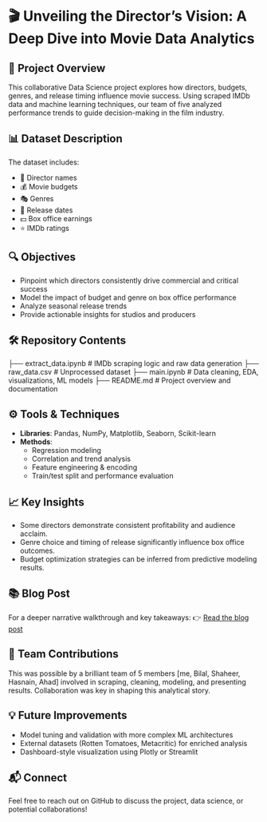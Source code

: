 # 🎬 Unveiling the Director’s Vision: A Deep Dive into Movie Data Analytics

## 📌 Project Overview
This collaborative Data Science project explores how directors, budgets, genres, and release timing influence movie success. Using scraped IMDb data and machine learning techniques, our team of five analyzed performance trends to guide decision-making in the film industry.

## 📊 Dataset Description
The dataset includes:
- 🎥 Director names
- 💰 Movie budgets
- 🎭 Genres
- 📅 Release dates
- 💵 Box office earnings
- ⭐ IMDb ratings

## 🔍 Objectives
- Pinpoint which directors consistently drive commercial and critical success
- Model the impact of budget and genre on box office performance
- Analyze seasonal release trends
- Provide actionable insights for studios and producers

## 🛠️ Repository Contents
├── extract_data.ipynb      # IMDb scraping logic and raw data generation
├── raw_data.csv                 # Unprocessed dataset
├── main.ipynb              # Data cleaning, EDA, visualizations, ML models
├── README.md               # Project overview and documentation


## ⚙️ Tools & Techniques
- **Libraries**: Pandas, NumPy, Matplotlib, Seaborn, Scikit-learn
- **Methods**:  
  - Regression modeling  
  - Correlation and trend analysis  
  - Feature engineering & encoding  
  - Train/test split and performance evaluation

## 📈 Key Insights
- Some directors demonstrate consistent profitability and audience acclaim.
- Genre choice and timing of release significantly influence box office outcomes.
- Budget optimization strategies can be inferred from predictive modeling results.

## 📚 Blog Post
For a deeper narrative walkthrough and key takeaways:
👉 [Read the blog post](https://medium.com/@abdulahadbukhari911/unveiling-the-directors-vision-a-deep-dive-into-movie-data-analytics-9cb140f5e6b4)

## 👥 Team Contributions
This was possible by a brilliant team of 5 members [me, Bilal, Shaheer, Hasnain, Ahad] involved in scraping, cleaning, modeling, and presenting results. Collaboration was key in shaping this analytical story.

## 💡 Future Improvements
- Model tuning and validation with more complex ML architectures  
- External datasets (Rotten Tomatoes, Metacritic) for enriched analysis  
- Dashboard-style visualization using Plotly or Streamlit

## 📬 Connect
Feel free to reach out on GitHub to discuss the project, data science, or potential collaborations!
